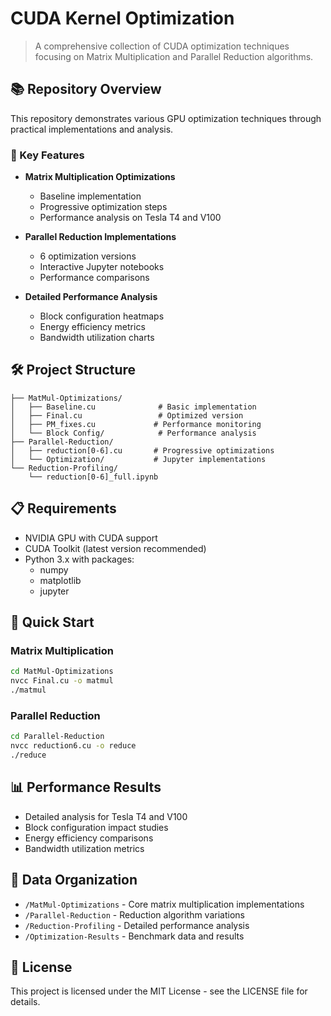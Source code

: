 # CUDA Kernel Optimization

> A comprehensive collection of CUDA optimization techniques focusing on Matrix Multiplication and Parallel Reduction algorithms.

## 📚 Repository Overview

This repository demonstrates various GPU optimization techniques through practical implementations and analysis.

### 🔑 Key Features

- **Matrix Multiplication Optimizations**
  - Baseline implementation
  - Progressive optimization steps
  - Performance analysis on Tesla T4 and V100

- **Parallel Reduction Implementations**
  - 6 optimization versions
  - Interactive Jupyter notebooks
  - Performance comparisons

- **Detailed Performance Analysis**
  - Block configuration heatmaps
  - Energy efficiency metrics
  - Bandwidth utilization charts

## 🛠️ Project Structure

```
├── MatMul-Optimizations/
│   ├── Baseline.cu              # Basic implementation
│   ├── Final.cu                 # Optimized version
│   ├── PM_fixes.cu             # Performance monitoring
│   └── Block Config/            # Performance analysis
├── Parallel-Reduction/
│   ├── reduction[0-6].cu       # Progressive optimizations
│   └── Optimization/           # Jupyter implementations
└── Reduction-Profiling/
    └── reduction[0-6]_full.ipynb
```

## 📋 Requirements

- NVIDIA GPU with CUDA support
- CUDA Toolkit (latest version recommended)
- Python 3.x with packages:
  - numpy
  - matplotlib
  - jupyter

## 🚀 Quick Start

### Matrix Multiplication

```bash
cd MatMul-Optimizations
nvcc Final.cu -o matmul
./matmul
```

### Parallel Reduction

```bash
cd Parallel-Reduction
nvcc reduction6.cu -o reduce
./reduce
```

## 📊 Performance Results

- Detailed analysis for Tesla T4 and V100
- Block configuration impact studies
- Energy efficiency comparisons
- Bandwidth utilization metrics

## 📁 Data Organization

- `/MatMul-Optimizations` - Core matrix multiplication implementations
- `/Parallel-Reduction` - Reduction algorithm variations
- `/Reduction-Profiling` - Detailed performance analysis
- `/Optimization-Results` - Benchmark data and results


## 📝 License

This project is licensed under the MIT License - see the LICENSE file for details.
